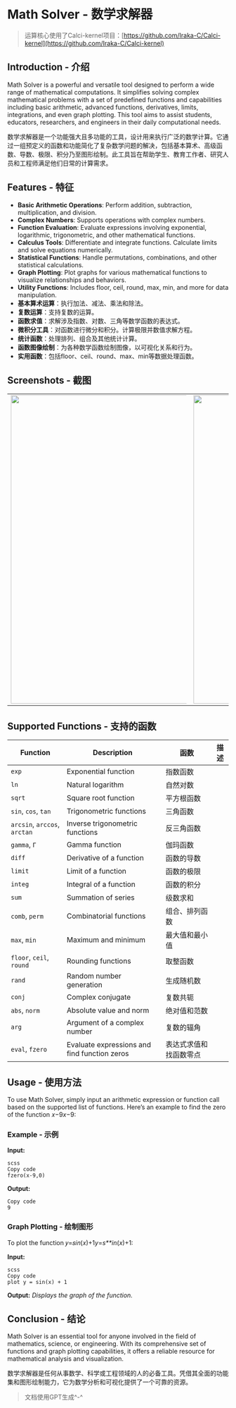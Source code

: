 # Math Solver - 数学求解器
>运算核心使用了Calci-kernel项目：[https://github.com/Iraka-C/Calci-kernel](https://github.com/Iraka-C/Calci-kernel)
## Introduction - 介绍

Math Solver is a powerful and versatile tool designed to perform a wide range of mathematical computations. It simplifies solving complex mathematical problems with a set of predefined functions and capabilities including basic arithmetic, advanced functions, derivatives, limits, integrations, and even graph plotting. This tool aims to assist students, educators, researchers, and engineers in their daily computational needs.

数学求解器是一个功能强大且多功能的工具，设计用来执行广泛的数学计算。它通过一组预定义的函数和功能简化了复杂数学问题的解决，包括基本算术、高级函数、导数、极限、积分乃至图形绘制。此工具旨在帮助学生、教育工作者、研究人员和工程师满足他们日常的计算需求。

## Features - 特征

- **Basic Arithmetic Operations**: Perform addition, subtraction, multiplication, and division.
- **Complex Numbers**: Supports operations with complex numbers.
- **Function Evaluation**: Evaluate expressions involving exponential, logarithmic, trigonometric, and other mathematical functions.
- **Calculus Tools**: Differentiate and integrate functions. Calculate limits and solve equations numerically.
- **Statistical Functions**: Handle permutations, combinations, and other statistical calculations.
- **Graph Plotting**: Plot graphs for various mathematical functions to visualize relationships and behaviors.
- **Utility Functions**: Includes floor, ceil, round, max, min, and more for data manipulation.
- **基本算术运算**：执行加法、减法、乘法和除法。
- **复数运算**：支持复数的运算。
- **函数求值**：求解涉及指数、对数、三角等数学函数的表达式。
- **微积分工具**：对函数进行微分和积分。计算极限并数值求解方程。
- **统计函数**：处理排列、组合及其他统计计算。
- **函数图像绘制**：为各种数学函数绘制图像，以可视化关系和行为。
- **实用函数**：包括floor、ceil、round、max、min等数据处理函数。

## Screenshots - 截图
<table>
  <tr>
    <td><center><img src="https://pwxiao-blog.oss-cn-hangzhou.aliyuncs.com/typora_picScreenshot_20241017_130934.jpg" style="max-width: 400px; height: 700px;"></center></td>
    <td><center><img src="https://pwxiao-blog.oss-cn-hangzhou.aliyuncs.com/typora_picScreenshot_20241017_131057.jpg" style="max-width: 400px; height: 700px;"></center></td>
    <td><center><img src="https://pwxiao-blog.oss-cn-hangzhou.aliyuncs.com/typora_picScreenshot_20241017_130951.jpg" style="max-width: 400px; height: 700px;"></center></td>

  </tr>
</table>

## Supported Functions - 支持的函数

| Function                     | Description                                  | 函数                   | 描述 |
| ---------------------------- | -------------------------------------------- | ---------------------- | ---- |
| `exp`                        | Exponential function                         | 指数函数               |      |
| `ln`                         | Natural logarithm                            | 自然对数               |      |
| `sqrt`                       | Square root function                         | 平方根函数             |      |
| `sin`, `cos`, `tan`          | Trigonometric functions                      | 三角函数               |      |
| `arcsin`, `arccos`, `arctan` | Inverse trigonometric functions              | 反三角函数             |      |
| `gamma`, `Γ`                 | Gamma function                               | 伽玛函数               |      |
| `diff`                       | Derivative of a function                     | 函数的导数             |      |
| `limit`                      | Limit of a function                          | 函数的极限             |      |
| `integ`                      | Integral of a function                       | 函数的积分             |      |
| `sum`                        | Summation of series                          | 级数求和               |      |
| `comb`, `perm`               | Combinatorial functions                      | 组合、排列函数         |      |
| `max`, `min`                 | Maximum and minimum                          | 最大值和最小值         |      |
| `floor`, `ceil`, `round`     | Rounding functions                           | 取整函数               |      |
| `rand`                       | Random number generation                     | 生成随机数             |      |
| `conj`                       | Complex conjugate                            | 复数共轭               |      |
| `abs`, `norm`                | Absolute value and norm                      | 绝对值和范数           |      |
| `arg`                        | Argument of a complex number                 | 复数的辐角             |      |
| `eval`, `fzero`              | Evaluate expressions and find function zeros | 表达式求值和找函数零点 |      |

## Usage - 使用方法

To use Math Solver, simply input an arithmetic expression or function call based on the supported list of functions. Here’s an example to find the zero of the function 𝑥−9*x*−9:

### Example - 示例

**Input:**

```
scss
Copy code
fzero(x-9,0)
```

**Output:**

```
Copy code
9
```

### Graph Plotting - 绘制图形

To plot the function 𝑦=𝑠𝑖𝑛(𝑥)+1*y*=*s**in*(*x*)+1:

**Input:**

```
scss
Copy code
plot y = sin(x) + 1
```

**Output:** *Displays the graph of the function.*

## Conclusion - 结论

Math Solver is an essential tool for anyone involved in the field of mathematics, science, or engineering. With its comprehensive set of functions and graph plotting capabilities, it offers a reliable resource for mathematical analysis and visualization.

数学求解器是任何从事数学、科学或工程领域的人的必备工具。凭借其全面的功能集和图形绘制能力，它为数学分析和可视化提供了一个可靠的资源。



> 文档使用GPT生成^-^

